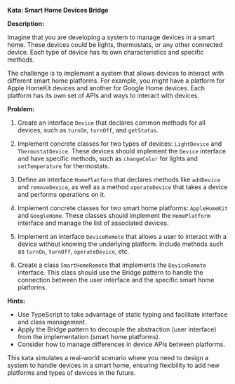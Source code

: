 **Kata: Smart Home Devices Bridge**

**Description:**

Imagine that you are developing a system to manage devices in a smart home. These devices could be lights, thermostats, or any other connected device. Each type of device has its own characteristics and specific methods.

The challenge is to implement a system that allows devices to interact with different smart home platforms. For example, you might have a platform for Apple HomeKit devices and another for Google Home devices. Each platform has its own set of APIs and ways to interact with devices.

**Problem:**

1. Create an interface `Device` that declares common methods for all devices, such as `turnOn`, `turnOff`, and `getStatus`.

2. Implement concrete classes for two types of devices: `LightDevice` and `ThermostatDevice`. These devices should implement the `Device` interface and have specific methods, such as `changeColor` for lights and `setTemperature` for thermostats.

3. Define an interface `HomePlatform` that declares methods like `addDevice` and `removeDevice`, as well as a method `operateDevice` that takes a device and performs operations on it.

4. Implement concrete classes for two smart home platforms: `AppleHomeKit` and `GoogleHome`. These classes should implement the `HomePlatform` interface and manage the list of associated devices.

5. Implement an interface `DeviceRemote` that allows a user to interact with a device without knowing the underlying platform. Include methods such as `turnOn`, `turnOff`, `operateDevice`, etc.

6. Create a class `SmartHomeRemote` that implements the `DeviceRemote` interface. This class should use the Bridge pattern to handle the connection between the user interface and the specific smart home platforms.

**Hints:**

- Use TypeScript to take advantage of static typing and facilitate interface and class management.
- Apply the Bridge pattern to decouple the abstraction (user interface) from the implementation (smart home platforms).
- Consider how to manage differences in device APIs between platforms.

This kata simulates a real-world scenario where you need to design a system to handle devices in a smart home, ensuring flexibility to add new platforms and types of devices in the future.
